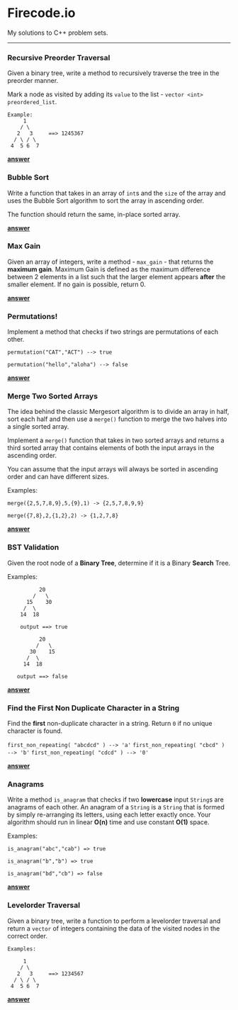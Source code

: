 # Firecode.io

My solutions to C++ problem sets.

---

### Recursive Preorder Traversal

Given a binary tree, write a method to recursively traverse the tree in the preorder manner. 

Mark a node as visited by adding its `value` to the list - `vector <int> preordered_list`.

```
Example: 
     1
    / \
   2   3     ==> 1245367
  / \ / \
 4  5 6  7 
```
**[answer](https://github.com/feklistoff/firecodeio-psets/blob/master/recursive_preorder_traversal.cpp)**

### Bubble Sort

Write a function that takes in an array of `int`s and the `size` of the array and uses the
Bubble Sort algorithm to sort the array in ascending order.

The function should return the same, in-place sorted array.

**[answer](https://github.com/feklistoff/firecodeio-psets/blob/master/bubble_sort.cpp)**

### Max Gain

Given an array of integers, write a method - `max_gain` - that returns the **maximum gain**. Maximum Gain is defined as the maximum difference between 2 elements in a list such that the larger element appears **after** the smaller element. If no gain is possible, return 0.

**[answer](https://github.com/feklistoff/firecodeio-psets/blob/master/max_gain.cpp)**

### Permutations!

Implement a method that checks if two strings are permutations of each other. 

`permutation("CAT","ACT") --> true`

`permutation("hello","aloha") --> false`

**[answer](https://github.com/feklistoff/firecodeio-psets/blob/master/permutations.cpp)**

### Merge Two Sorted Arrays

The idea behind the classic Mergesort algorithm is to divide an array in half, sort each half and then use a `merge()` function to merge the two halves into a single sorted array.

Implement a `merge()` function that takes in two sorted arrays and returns a third sorted array that contains elements of both the input arrays in the ascending order.

You can assume that the input arrays will always be sorted in ascending order and can have different sizes.

Examples:

`merge({2,5,7,8,9},5,{9},1) -> {2,5,7,8,9,9}`

`merge({7,8},2,{1,2},2) -> {1,2,7,8}`

**[answer](https://github.com/feklistoff/firecodeio-psets/blob/master/merge.cpp)**

### BST Validation

Given the root node of a **Binary Tree**, determine if it is a Binary **Search** Tree.

Examples:
``` 
          20
        /   \
      15    30
     /  \
    14  18     

    output ==> true

          20
         /   \
       30    15 
      /  \                           
     14  18     

   output ==> false
```

**[answer](https://github.com/feklistoff/firecodeio-psets/blob/master/bst_validation.cpp)**

### Find the First Non Duplicate Character in a String

Find the **first** non-duplicate character in a string. Return `0` if no unique character is found. 

`first_non_repeating( "abcdcd" ) --> 'a'`
`first_non_repeating( "cbcd" ) --> 'b'`
`first_non_repeating( "cdcd" ) --> '0'`

**[answer](https://github.com/feklistoff/firecodeio-psets/blob/master/first_non_duplicate.cpp)**

### Anagrams

Write a method `is_anagram` that checks if two **lowercase** input `String`s are anagrams of each other. An anagram of a `String` is a `String` that is formed by simply re-arranging its letters, using each letter exactly once. Your algorithm should run in linear **O(n)** time and use constant **O(1)** space. 

Examples:

`is_anagram("abc","cab") => true`

`is_anagram("b","b") => true`

`is_anagram("bd","cb") => false`

**[answer](https://github.com/feklistoff/firecodeio-psets/blob/master/anagrams.cpp)**

### Levelorder Traversal

Given a binary tree, write a function to perform a levelorder traversal and return a `vector` of integers containing the data of the visited nodes in the correct order.

```
Examples:

     1
    / \
   2   3     ==> 1234567
  / \ / \
 4  5 6  7 
```

**[answer](https://github.com/feklistoff/firecodeio-psets/blob/master/levelorder_traversal.cpp)**

